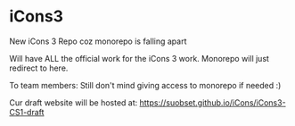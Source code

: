# iCons3

New iCons 3 Repo coz monorepo is falling apart

Will have ALL the official work for the iCons 3 work. Monorepo will just redirect to here. 

To team members: Still don't mind giving access to monorepo if needed :)

Cur draft website will be hosted at: https://suobset.github.io/iCons/iCons3-CS1-draft
